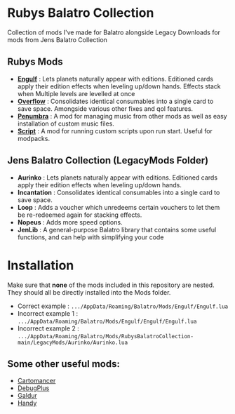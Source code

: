 # Rubys Balatro Collection
Collection of mods I've made for Balatro alongside Legacy Downloads for mods from Jens Balatro Collection

## Rubys Mods
- **[Engulf](https://github.com/lord-ruby/Engulf)** : Lets planets naturally appear with editions. Editioned cards apply their edition effects when leveling up/down hands. Effects stack when Multiple levels are levelled at once
- **[Overflow](https://github.com/lord-ruby/Overflow)** : Consolidates identical consumables into a single card to save space. Amongside various other fixes and qol features.
- **[Penumbra](https://github.com/lord-ruby/Penumbra)** : A mod for managing music from other mods as well as easy installation of custom music files.
- **[Script](https://github.com/lord-ruby/Script)** : A mod for running custom scripts upon run start. Useful for modpacks.


## Jens Balatro Collection (LegacyMods Folder)
- **Aurinko** : Lets planets naturally appear with editions. Editioned cards apply their edition effects when leveling up/down hands.
- **Incantation** : Consolidates identical consumables into a single card to save space.
- **Loop** : Adds a voucher which unredeems certain vouchers to let them be re-redeemed again for stacking effects.
- **Nopeus** : Adds more speed options.
- **JenLib** : A general-purpose Balatro library that contains some useful functions, and can help with simplifying your code

# Installation

Make sure that **none** of the mods included in this repository are nested. They should all be directly installed into the Mods folder.

- Correct example : `.../AppData/Roaming/Balatro/Mods/Engulf/Engulf.lua`
- Incorrect example 1 : `.../AppData/Roaming/Balatro/Mods/Engulf/Engulf/Engulf.lua`
- Incorrect example 2 : `.../AppData/Roaming/Balatro/Mods/RubysBalatroCollection-main/LegacyMods/Aurinko/Aurinko.lua`

## Some other useful mods:
- [Cartomancer](https://github.com/stupxd/Cartomancer)
- [DebugPlus](https://github.com/WilsontheWolf/DebugPlus)
- [Galdur](https://github.com/Eremel/Galdur)
- [Handy](https://github.com/SleepyG11/HandyBalatro)

